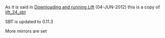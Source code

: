 As it is said in [Downloading and running Lift](http://cookbook.liftweb.net/Downloading+and+running+Lift.html) (04-JUN-2012) this is a copy of [lift_24_sbt](https://github.com/d6y/lift24sbt/zipball/master)

SBT is updated to 0.11.3

More mirrors are set
